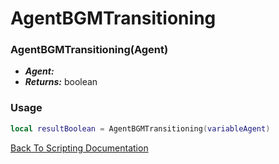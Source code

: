 # AgentBGMTransitioning

### AgentBGMTransitioning(Agent)
- ***Agent:*** 
- ***Returns:*** boolean

### Usage

```Lua
local resultBoolean = AgentBGMTransitioning(variableAgent)
```


[Back To Scripting Documentation](../README.md)
